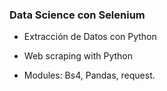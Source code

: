 ### Data Science con Selenium 
- Extracción de Datos con Python

- Web scraping with Python

- Modules: Bs4, Pandas, request.